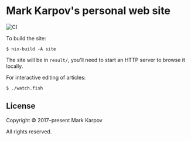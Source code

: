 # Mark Karpov's personal web site

![CI](https://github.com/mrkkrp/markkarpov.com/workflows/CI/badge.svg?branch=master)

To build the site:

```shell
$ nix-build -A site
```

The site will be in `result/`, you'll need to start an HTTP server to browse
it locally.

For interactive editing of articles:

```shell
$ ./watch.fish
```

## License

Copyright © 2017–present Mark Karpov

All rights reserved.
